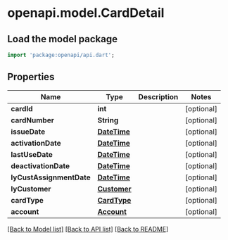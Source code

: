 # openapi.model.CardDetail

## Load the model package
```dart
import 'package:openapi/api.dart';
```

## Properties
Name | Type | Description | Notes
------------ | ------------- | ------------- | -------------
**cardId** | **int** |  | [optional] 
**cardNumber** | **String** |  | [optional] 
**issueDate** | [**DateTime**](DateTime.md) |  | [optional] 
**activationDate** | [**DateTime**](DateTime.md) |  | [optional] 
**lastUseDate** | [**DateTime**](DateTime.md) |  | [optional] 
**deactivationDate** | [**DateTime**](DateTime.md) |  | [optional] 
**lyCustAssignmentDate** | [**DateTime**](DateTime.md) |  | [optional] 
**lyCustomer** | [**Customer**](Customer.md) |  | [optional] 
**cardType** | [**CardType**](CardType.md) |  | [optional] 
**account** | [**Account**](Account.md) |  | [optional] 

[[Back to Model list]](../README.md#documentation-for-models) [[Back to API list]](../README.md#documentation-for-api-endpoints) [[Back to README]](../README.md)



